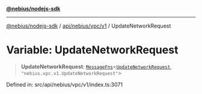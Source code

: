 [**@nebius/nodejs-sdk**](../../../../../README.md)

***

[@nebius/nodejs-sdk](../../../../../README.md) / [api/nebius/vpc/v1](../README.md) / UpdateNetworkRequest

# Variable: UpdateNetworkRequest

> **UpdateNetworkRequest**: [`MessageFns`](../../../../../runtime/protos/core/interfaces/MessageFns.md)\<[`UpdateNetworkRequest`](../interfaces/UpdateNetworkRequest.md), `"nebius.vpc.v1.UpdateNetworkRequest"`\>

Defined in: src/api/nebius/vpc/v1/index.ts:3071
